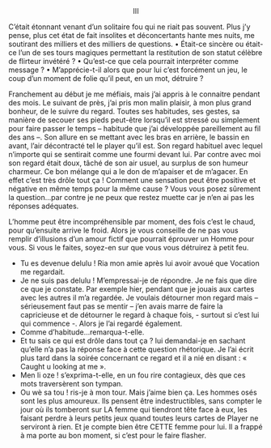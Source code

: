 <center>III</center>

C’était étonnant venant d’un solitaire fou qui ne riait pas souvent. Plus j’y pense, plus cet état de fait insolites et déconcertants hante mes nuits, me soutirant des milliers et des milliers de questions. 
•	Était-ce sincère ou était-ce l’un de ses tours magiques permettant la restitution de son statut célèbre de flirteur invétéré ? 
•	Qu’est-ce que cela pourrait interpréter comme message ? 
•	M’apprécie-t-il alors que pour lui c’est forcément un jeu, le coup d’un moment de folie qu’il peut, en un mot, détruire ? 

Franchement au début je me méfiais, mais j’ai appris à le connaitre pendant des mois. Le suivant de près, j’ai pris mon malin plaisir, à mon plus grand bonheur, de le suivre du regard. Toutes ses habitudes, ses gestes, sa manière de secouer ses pieds peut-être lorsqu’il est stressé ou simplement pour faire passer le temps – habitude que j’ai développée pareillement au fil des ans –. Son allure en se mettant avec les bras en arrière, le bassin en avant, l’air décontracté tel le player qu’il est. Son regard habituel avec lequel n’importe qui se sentirait comme une fourmi devant lui. Par contre avec moi son regard était doux, tâché de son air usuel, au surplus de son humeur charmeur. Ce bon mélange qui a le don de m’apaiser et de m’agacer. En effet c’est très drôle tout ça ! Comment une sensation peut être positive et négative en même temps pour la même cause ? Vous vous posez sûrement la question…par contre je ne peux que restez muette car je n’en ai pas les réponses adéquates. 

L’homme peut être incompréhensible par moment, des fois c’est le chaud, pour qu’ensuite arrive le froid. Alors je vous conseille de ne pas vous remplir d’illusions d’un amour fictif que pourrait éprouver un Homme pour vous. Si vous le faites, soyez-en sur que vous vous détruirez à petit feu.  

-	Tu es devenue delulu ! Ria mon amie après lui avoir avoué que Vocation me regardait.
-	Je ne suis pas delulu ! M’empressai-je de répondre. Je ne fais que dire ce que je constate. Par exemple hier, pendant que je jouais aux cartes avec les autres il m’a regardée. Je voulais détourner mon regard mais – sérieusement faut pas se mentir – j’en avais marre de faire la capricieuse et de détourner le regard à chaque fois, - surtout si c’est lui qui commence -. Alors je l’ai regardé également. 
-	Comme d’habitude…remarqua-t-elle.
-	Et tu sais ce qui est drôle dans tout ça ? lui demandai-je en sachant qu’elle n’a pas la réponse face à cette question rhétorique. Je l’ai écrit plus tard dans la soirée concernant ce regard et il a nié en disant : « Caught u looking at me ».
-	Men li oze ! s’exprima-t-elle, en un fou rire contagieux, dès que ces mots traversèrent son tympan.
-	Ou wè sa tou ! ris-je à mon tour. Mais j’aime bien ça. Les hommes osés sont les plus amoureux. Ils pensent être indestructibles, sans compter le jour où ils tomberont sur LA femme qui tiendront tête face à eux, les faisant perdre à leurs petits jeux quand toutes leurs cartes de Player ne serviront à rien. Et je compte bien être CETTE femme pour lui. Il a frappé à ma porte au bon moment, si c’est pour le faire flasher.

